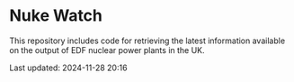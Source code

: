 # Nuke Watch

This repository includes code for retrieving the latest information available on the output of EDF nuclear power plants in the UK.

Last updated: 2024-11-28 20:16